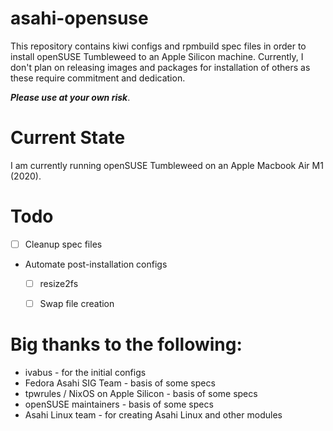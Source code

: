 # asahi-opensuse

This repository contains kiwi configs and rpmbuild spec files in order to install openSUSE Tumbleweed to an Apple Silicon machine. Currently, I don't plan on releasing images and packages for installation of others as these require commitment and dedication.

_**Please use at your own risk**_.


# Current State

I am currently running openSUSE Tumbleweed on an Apple Macbook Air M1 (2020).


# Todo

- [ ] Cleanup spec files
- Automate post-installation configs
  - [ ] resize2fs
  - [ ] Swap file creation


# Big thanks to the following:
- ivabus - for the initial configs
- Fedora Asahi SIG Team - basis of some specs
- tpwrules / NixOS on Apple Silicon - basis of some specs
- openSUSE maintainers - basis of some specs
- Asahi Linux team - for creating Asahi Linux and other modules

